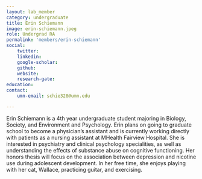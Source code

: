```yaml
---
layout: lab_member
category: undergraduate
title: Erin Schiemann
image: erin-schiemann.jpeg
role: Undergrad RA
permalink: 'members/erin-schiemann'
social:
    twitter: 
    linkedin: 
    google-scholar: 
    github: 
    website:
    research-gate: 
education:
contact:
    umn-email: schie328@umn.edu

---
```


Erin Schiemann is a 4th year undergraduate student majoring in Biology, Society, and Environment and Psychology. Erin plans on going to graduate school to become a physician’s assistant and is currently working directly with patients as a nursing assistant at MHealth Fairview Hospital. She is interested in psychiatry and clinical psychology specialities, as well as understanding the effects of substance abuse on cognitive functioning. Her honors thesis will focus on the association between depression and nicotine use during adolescent development. In her free time, she enjoys playing with her cat, Wallace, practicing guitar, and exercising. 
